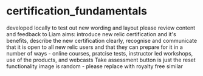 # certification_fundamentals

developed locally to test out new wording and layout
please review content and feedback to Liam
aims: introduce new relic certification and it's benefits, describe the new certification clearly, recognise and communicate that it is open to all new relic users and that they can prepare for it in a number of ways - online courses, pratcise tests, instructor led workshops, use of the products, and webcasts
Take assessment button is just the reset functionality
image is random - please replace with royalty free similar
